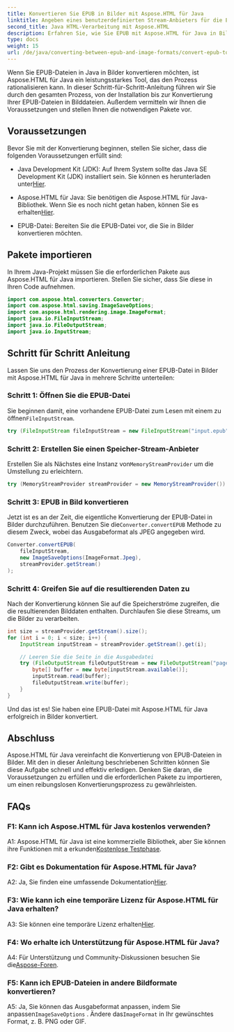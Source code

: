 ```yaml
---
title: Konvertieren Sie EPUB in Bilder mit Aspose.HTML für Java
linktitle: Angeben eines benutzerdefinierten Stream-Anbieters für die EPUB-zu-Bild-Konvertierung
second_title: Java HTML-Verarbeitung mit Aspose.HTML
description: Erfahren Sie, wie Sie EPUB mit Aspose.HTML für Java in Bilder konvertieren. Schritt-für-Schritt-Anleitung für eine reibungslose Konvertierung.
type: docs
weight: 15
url: /de/java/converting-between-epub-and-image-formats/convert-epub-to-image-specify-custom-stream-provider/
---
```

Wenn Sie EPUB-Dateien in Java in Bilder konvertieren möchten, ist Aspose.HTML für Java ein leistungsstarkes Tool, das den Prozess rationalisieren kann. In dieser Schritt-für-Schritt-Anleitung führen wir Sie durch den gesamten Prozess, von der Installation bis zur Konvertierung Ihrer EPUB-Dateien in Bilddateien. Außerdem vermitteln wir Ihnen die Voraussetzungen und stellen Ihnen die notwendigen Pakete vor.

## Voraussetzungen

Bevor Sie mit der Konvertierung beginnen, stellen Sie sicher, dass die folgenden Voraussetzungen erfüllt sind:

- Java Development Kit (JDK): Auf Ihrem System sollte das Java SE Development Kit (JDK) installiert sein. Sie können es herunterladen unter[Hier](https://www.oracle.com/java/technologies/javase-downloads.html).

-  Aspose.HTML für Java: Sie benötigen die Aspose.HTML für Java-Bibliothek. Wenn Sie es noch nicht getan haben, können Sie es erhalten[Hier](https://releases.aspose.com/html/java/).

- EPUB-Datei: Bereiten Sie die EPUB-Datei vor, die Sie in Bilder konvertieren möchten.

## Pakete importieren

In Ihrem Java-Projekt müssen Sie die erforderlichen Pakete aus Aspose.HTML für Java importieren. Stellen Sie sicher, dass Sie diese in Ihren Code aufnehmen.

```java
import com.aspose.html.converters.Converter;
import com.aspose.html.saving.ImageSaveOptions;
import com.aspose.html.rendering.image.ImageFormat;
import java.io.FileInputStream;
import java.io.FileOutputStream;
import java.io.InputStream;
```

## Schritt für Schritt Anleitung

Lassen Sie uns den Prozess der Konvertierung einer EPUB-Datei in Bilder mit Aspose.HTML für Java in mehrere Schritte unterteilen:

### Schritt 1: Öffnen Sie die EPUB-Datei

 Sie beginnen damit, eine vorhandene EPUB-Datei zum Lesen mit einem zu öffnen`FileInputStream`.

```java
try (FileInputStream fileInputStream = new FileInputStream("input.epub")) {
```

### Schritt 2: Erstellen Sie einen Speicher-Stream-Anbieter

 Erstellen Sie als Nächstes eine Instanz von`MemoryStreamProvider` um die Umstellung zu erleichtern.

```java
try (MemoryStreamProvider streamProvider = new MemoryStreamProvider()) {
```

### Schritt 3: EPUB in Bild konvertieren

 Jetzt ist es an der Zeit, die eigentliche Konvertierung der EPUB-Datei in Bilder durchzuführen. Benutzen Sie die`Converter.convertEPUB` Methode zu diesem Zweck, wobei das Ausgabeformat als JPEG angegeben wird.

```java
Converter.convertEPUB(
    fileInputStream,
    new ImageSaveOptions(ImageFormat.Jpeg),
    streamProvider.getStream()
);
```

### Schritt 4: Greifen Sie auf die resultierenden Daten zu

Nach der Konvertierung können Sie auf die Speicherströme zugreifen, die die resultierenden Bilddaten enthalten. Durchlaufen Sie diese Streams, um die Bilder zu verarbeiten.

```java
int size = streamProvider.getStream().size();
for (int i = 0; i < size; i++) {
    InputStream inputStream = streamProvider.getStream().get(i);

    // Leeren Sie die Seite in die Ausgabedatei
    try (FileOutputStream fileOutputStream = new FileOutputStream("page_" + (i + 1) + ".jpg")) {
        byte[] buffer = new byte[inputStream.available()];
        inputStream.read(buffer);
        fileOutputStream.write(buffer);
    }
}
```

Und das ist es! Sie haben eine EPUB-Datei mit Aspose.HTML für Java erfolgreich in Bilder konvertiert.

## Abschluss

Aspose.HTML für Java vereinfacht die Konvertierung von EPUB-Dateien in Bilder. Mit den in dieser Anleitung beschriebenen Schritten können Sie diese Aufgabe schnell und effektiv erledigen. Denken Sie daran, die Voraussetzungen zu erfüllen und die erforderlichen Pakete zu importieren, um einen reibungslosen Konvertierungsprozess zu gewährleisten.

## FAQs

### F1: Kann ich Aspose.HTML für Java kostenlos verwenden?

 A1: Aspose.HTML für Java ist eine kommerzielle Bibliothek, aber Sie können ihre Funktionen mit a erkunden[Kostenlose Testphase](https://releases.aspose.com/html/java).

### F2: Gibt es Dokumentation für Aspose.HTML für Java?

 A2: Ja, Sie finden eine umfassende Dokumentation[Hier](https://reference.aspose.com/html/java/).

### F3: Wie kann ich eine temporäre Lizenz für Aspose.HTML für Java erhalten?

 A3: Sie können eine temporäre Lizenz erhalten[Hier](https://purchase.aspose.com/temporary-license/).

### F4: Wo erhalte ich Unterstützung für Aspose.HTML für Java?

 A4: Für Unterstützung und Community-Diskussionen besuchen Sie die[Aspose-Foren](https://forum.aspose.com/).

### F5: Kann ich EPUB-Dateien in andere Bildformate konvertieren?

 A5: Ja, Sie können das Ausgabeformat anpassen, indem Sie anpassen`ImageSaveOptions` . Ändere das`ImageFormat` in Ihr gewünschtes Format, z. B. PNG oder GIF.